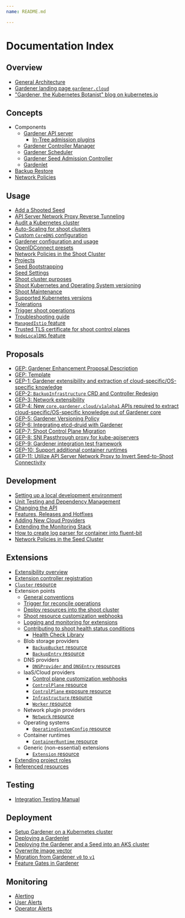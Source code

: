 ```yaml
---
name: README.md

---
```

Documentation Index
===================

Overview
--------

* [General Architecture]()
* [Gardener landing page `gardener.cloud`]()
* ["Gardener, the Kubernetes Botanist" blog on kubernetes.io]()

Concepts
--------

* Components
  * [Gardener API server](concepts/apiserver.md)
    * [In-Tree admission plugins](concepts/apiserver_admission_plugins.md)
  * [Gardener Controller Manager](concepts/controller-manager.md)
  * [Gardener Scheduler](concepts/scheduler.md)
  * [Gardener Seed Admission Controller](concepts/seed-admission-controller.md)
  * [Gardenlet](concepts/gardenlet.md)
* [Backup Restore](concepts/backup-restore.md)
* [Network Policies](concepts/network_policies.md)

Usage
-----

* [Add a Shooted Seed](usage/shooted_seed.md)
* [API Server Network Proxy Reverse Tunneling](usage/reverse-tunnel.md)
* [Audit a Kubernetes cluster](usage/shoot_auditpolicy.md)
* [Auto-Scaling for shoot clusters](usage/shoot_autoscaling.md)
* [Custom `CoreDNS` configuration](usage/custom-dns.md)
* [Gardener configuration and usage](usage/configuration.md)
* [OpenIDConnect presets](usage/openidconnect-presets.md)
* [Network Policies in the Shoot Cluster](usage/shoot_network_policies.md)
* [Projects](usage/projects.md)
* [Seed Bootstrapping](usage/seed_bootstrapping.md)
* [Seed Settings](usage/seed_settings.md)
* [Shoot cluster purposes](usage/shoot_purposes.md)
* [Shoot Kubernetes and Operating System versioning](usage/shoot_versions.md)
* [Shoot Maintenance](usage/shoot_maintenance.md)
* [Supported Kubernetes versions](usage/supported_k8s_versions.md)
* [Tolerations](usage/tolerations.md)
* [Trigger shoot operations](usage/shoot_operations.md)
* [Troubleshooting guide](usage/trouble_shooting_guide.md)
* [`ManagedIstio` feature](usage/istio.md)
* [Trusted TLS certificate for shoot control planes](usage/trusted-tls-for-control-planes.md)
* [`NodeLocalDNS` feature](usage/node-local-dns.md)

Proposals
---------

* [GEP: Gardener Enhancement Proposal Description](proposals/README.md)
* [GEP: Template](proposals/00-template.md)
* [GEP-1: Gardener extensibility and extraction of cloud-specific/OS-specific knowledge](proposals/01-extensibility.md)
* [GEP-2: `BackupInfrastructure` CRD and Controller Redesign](proposals/02-backupinfra.md)
* [GEP-3: Network extensibility](proposals/03-networking-extensibility.md)
* [GEP-4: New `core.gardener.cloud/v1alpha1` APIs required to extract cloud-specific/OS-specific knowledge out of Gardener core](proposals/04-new-core-gardener-cloud-apis.md)
* [GEP-5: Gardener Versioning Policy](proposals/05-versioning-policy.md)
* [GEP-6: Integrating etcd-druid with Gardener](proposals/06-etcd-druid.md)
* [GEP-7: Shoot Control Plane Migration](proposals/07-shoot-control-plane-migration.md)
* [GEP-8: SNI Passthrough proxy for kube-apiservers](proposals/08-shoot-apiserver-via-sni.md)
* [GEP-9: Gardener integration test framework](proposals/09-test-framework.md)
* [GEP-10: Support additional container runtimes](proposals/10-shoot-additional-container-runtimes.md)
* [GEP-11: Utilize API Server Network Proxy to Invert Seed-to-Shoot Connectivity](proposals/11-apiserver-network-proxy.md)

Development
-----------

* [Setting up a local development environment](development/local_setup.md)
* [Unit Testing and Dependency Management](development/testing_and_dependencies.md)
* [Changing the API](development/changing-the-api.md)
* [Features, Releases and Hotfixes](development/process.md)
* [Adding New Cloud Providers](development/new-cloud-provider.md)
* [Extending the Monitoring Stack](development/monitoring-stack.md)
* [How to create log parser for container into fluent-bit](development/log_parsers.md)
* [Network Policies in the Seed Cluster](development/seed_network_policies.md)

Extensions
----------

* [Extensibility overview](extensions/overview.md)
* [Extension controller registration](extensions/controllerregistration.md)
* [`Cluster` resource](extensions/cluster.md)
* Extension points
  * [General conventions](extensions/conventions.md)
  * [Trigger for reconcile operations](extensions/reconcile-trigger.md)
  * [Deploy resources into the shoot cluster](extensions/managedresources.md)
  * [Shoot resource customization webhooks](extensions/shoot-webhooks.md)
  * [Logging and monitoring for extensions](extensions/logging-and-monitoring.md)
  * [Contributing to shoot health status conditions](extensions/shoot-health-status-conditions.md)
    * [Health Check Library](extensions/healthcheck-library.md)
  * Blob storage providers
    * [`BackupBucket` resource](extensions/backupbucket.md)
    * [`BackupEntry` resource](extensions/backupentry.md)
  * DNS providers
    * [`DNSProvider` and `DNSEntry` resources](extensions/dns.md)
  * IaaS/Cloud providers
    * [Control plane customization webhooks](extensions/controlplane-webhooks.md)
    * [`ControlPlane` resource](extensions/controlplane.md)
    * [`ControlPlane` exposure resource](extensions/controlplane-exposure.md)
    * [`Infrastructure` resource](extensions/infrastructure.md)
    * [`Worker` resource](extensions/worker.md)
  * Network plugin providers
    * [`Network` resource](extensions/network.md)
  * Operating systems
    * [`OperatingSystemConfig` resource](extensions/operatingsystemconfig.md)
  * Container runtimes
    * [`ContainerRuntime` resource](extensions/containerruntime.md)
  * Generic (non-essential) extensions
    * [`Extension` resource](extensions/extension.md)
* [Extending project roles](extensions/project-roles.md)
* [Referenced resources](extensions/referenced-resources.md)

Testing
-------

* [Integration Testing Manual](testing/integration_tests.md)

Deployment
----------

* [Setup Gardener on a Kubernetes cluster](deployment/setup_gardener.md)
* [Deploying a Gardenlet](deployment/deploy_gardenlet.md)
* [Deploying the Gardener and a Seed into an AKS cluster](deployment/aks.md)
* [Overwrite image vector](deployment/image_vector.md)
* [Migration from Gardener `v0` to `v1`](deployment/migration_v0_to_v1.md)
* [Feature Gates in Gardener](deployment/feature_gates.md)

Monitoring
----------

* [Alerting](monitoring/alerting.md)
* [User Alerts](monitoring/user_alerts.md)
* [Operator Alerts](monitoring/operator_alerts.md)
